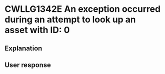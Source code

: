 # CWLLG1342E An exception occurred during an attempt to look up an asset with ID: 0

## Explanation

## User response